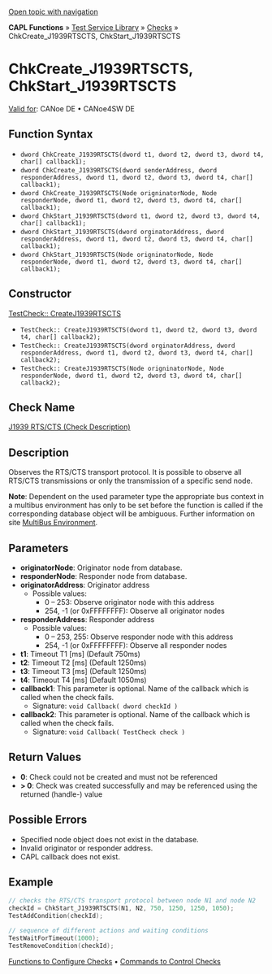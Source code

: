 [Open topic with navigation](../../../../../CANoeDEFamily.htm#Topics/CAPLFunctions/Test/Functions/CAPLfunctionChkCreateJ1939RTSCTS.md)

**CAPL Functions** » [Test Service Library](../CAPLfunctionsTSLOverview.md) » [Checks](../CAPLfunctionsTSLCheckOverview.md) » ChkCreate_J1939RTSCTS, ChkStart_J1939RTSCTS

# ChkCreate_J1939RTSCTS, ChkStart_J1939RTSCTS

[Valid for](../../../Shared/FeatureAvailability.md): CANoe DE • CANoe4SW DE

## Function Syntax

- `dword ChkCreate_J1939RTSCTS(dword t1, dword t2, dword t3, dword t4, char[] callback1);`
- `dword ChkCreate_J1939RTSCTS(dword senderAddress, dword responderAddress, dword t1, dword t2, dword t3, dword t4, char[] callback1);`
- `dword ChkCreate_J1939RTSCTS(Node origninatorNode, Node responderNode, dword t1, dword t2, dword t3, dword t4, char[] callback1);`
- `dword ChkStart_J1939RTSCTS(dword t1, dword t2, dword t3, dword t4, char[] callback1);`
- `dword ChkStart_J1939RTSCTS(dword orginatorAddress, dword responderAddress, dword t1, dword t2, dword t3, dword t4, char[] callback1);`
- `dword ChkStart_J1939RTSCTS(Node origninatorNode, Node responderNode, dword t1, dword t2, dword t3, dword t4, char[] callback1);`

## Constructor

[TestCheck:: CreateJ1939RTSCTS](../../../Shared/CAPL/General/ClassesAndObjects.md)

- `TestCheck:: CreateJ1939RTSCTS(dword t1, dword t2, dword t3, dword t4, char[] callback2);`
- `TestCheck:: CreateJ1939RTSCTS(dword orginatorAddress, dword responderAddress, dword t1, dword t2, dword t3, dword t4, char[] callback2);`
- `TestCheck:: CreateJ1939RTSCTS(Node origninatorNode, Node responderNode, dword t1, dword t2, dword t3, dword t4, char[] callback2);`

## Check Name

[J1939 RTS/CTS (Check Description)](../../../TestCommands/CheckDescriptions/CDJ1939RTSCTS.md)

## Description

Observes the RTS/CTS transport protocol. It is possible to observe all RTS/CTS transmissions or only the transmission of a specific send node.

**Note**: Dependent on the used parameter type the appropriate bus context in a multibus environment has only to be set before the function is called if the corresponding database object will be ambiguous. Further information on site [MultiBus Environment](../../../Shared/CAPL/General/TestMultiBusEnvironment.md).

## Parameters

- **originatorNode**: Originator node from database.
- **responderNode**: Responder node from database.
- **originatorAddress**: Originator address
  - Possible values:
    - 0 – 253: Observe originator node with this address
    - 254, -1 (or 0xFFFFFFFF): Observe all originator nodes
- **responderAddress**: Responder address
  - Possible values:
    - 0 – 253, 255: Observe responder node with this address
    - 254, -1 (or 0xFFFFFFFF): Observe all responder nodes
- **t1**: Timeout T1 [ms] (Default 750ms)
- **t2**: Timeout T2 [ms] (Default 1250ms)
- **t3**: Timeout T3 [ms] (Default 1250ms)
- **t4**: Timeout T4 [ms] (Default 1050ms)
- **callback1**: This parameter is optional. Name of the callback which is called when the check fails.
  - Signature: `void Callback( dword checkId )`
- **callback2**: This parameter is optional. Name of the callback which is called when the check fails.
  - Signature: `void Callback( TestCheck check )`

## Return Values

- **0**: Check could not be created and must not be referenced
- **> 0**: Check was created successfully and may be referenced using the returned (handle-) value

## Possible Errors

- Specified node object does not exist in the database.
- Invalid originator or responder address.
- CAPL callback does not exist.

## Example

```c
// checks the RTS/CTS transport protocol between node N1 and node N2
checkId = ChkStart_J1939RTSCTS(N1, N2, 750, 1250, 1250, 1050);
TestAddCondition(checkId);

// sequence of different actions and waiting conditions
TestWaitForTimeout(1000);
TestRemoveCondition(checkId);
```

[Functions to Configure Checks](../CAPLfunctionsTSLConfigurationFunctions.md) • [Commands to Control Checks](../CAPLfunctionsTSLCheckControlCommands.md)
